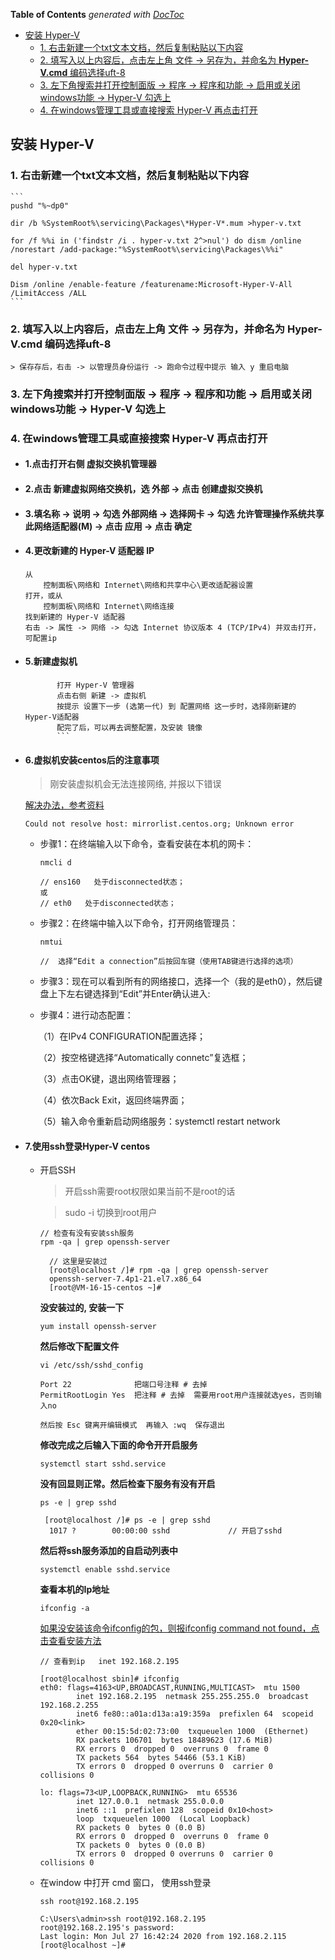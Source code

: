 <!-- START doctoc generated TOC please keep comment here to allow auto update -->
<!-- DON'T EDIT THIS SECTION, INSTEAD RE-RUN doctoc TO UPDATE -->
**Table of Contents**  *generated with [DocToc](https://github.com/thlorenz/doctoc)*

- [安装 Hyper-V](#%E5%AE%89%E8%A3%85-hyper-v)
  - [1. 右击新建一个txt文本文档，然后复制粘贴以下内容](#1-%E5%8F%B3%E5%87%BB%E6%96%B0%E5%BB%BA%E4%B8%80%E4%B8%AAtxt%E6%96%87%E6%9C%AC%E6%96%87%E6%A1%A3%E7%84%B6%E5%90%8E%E5%A4%8D%E5%88%B6%E7%B2%98%E8%B4%B4%E4%BB%A5%E4%B8%8B%E5%86%85%E5%AE%B9)
  - [2. 填写入以上内容后，点击左上角 文件 -> 另存为，并命名为 **Hyper-V.cmd** 编码选择uft-8](#2-%E5%A1%AB%E5%86%99%E5%85%A5%E4%BB%A5%E4%B8%8A%E5%86%85%E5%AE%B9%E5%90%8E%E7%82%B9%E5%87%BB%E5%B7%A6%E4%B8%8A%E8%A7%92-%E6%96%87%E4%BB%B6---%E5%8F%A6%E5%AD%98%E4%B8%BA%E5%B9%B6%E5%91%BD%E5%90%8D%E4%B8%BA-hyper-vcmd-%E7%BC%96%E7%A0%81%E9%80%89%E6%8B%A9uft-8)
  - [3. 左下角搜索并打开控制面版 -> 程序 -> 程序和功能 -> 启用或关闭windows功能 -> Hyper-V 勾选上](#3-%E5%B7%A6%E4%B8%8B%E8%A7%92%E6%90%9C%E7%B4%A2%E5%B9%B6%E6%89%93%E5%BC%80%E6%8E%A7%E5%88%B6%E9%9D%A2%E7%89%88---%E7%A8%8B%E5%BA%8F---%E7%A8%8B%E5%BA%8F%E5%92%8C%E5%8A%9F%E8%83%BD---%E5%90%AF%E7%94%A8%E6%88%96%E5%85%B3%E9%97%ADwindows%E5%8A%9F%E8%83%BD---hyper-v-%E5%8B%BE%E9%80%89%E4%B8%8A)
  - [4. 在windows管理工具或直接搜索 Hyper-V 再点击打开](#4-%E5%9C%A8windows%E7%AE%A1%E7%90%86%E5%B7%A5%E5%85%B7%E6%88%96%E7%9B%B4%E6%8E%A5%E6%90%9C%E7%B4%A2-hyper-v-%E5%86%8D%E7%82%B9%E5%87%BB%E6%89%93%E5%BC%80)

<!-- END doctoc generated TOC please keep comment here to allow auto update -->

## 安装 Hyper-V

### 1. 右击新建一个txt文本文档，然后复制粘贴以下内容

    ```
    pushd "%~dp0"

    dir /b %SystemRoot%\servicing\Packages\*Hyper-V*.mum >hyper-v.txt

    for /f %%i in ('findstr /i . hyper-v.txt 2^>nul') do dism /online /norestart /add-package:"%SystemRoot%\servicing\Packages\%%i"

    del hyper-v.txt

    Dism /online /enable-feature /featurename:Microsoft-Hyper-V-All /LimitAccess /ALL
    ```
### 2. 填写入以上内容后，点击左上角 文件 -> 另存为，并命名为 **Hyper-V.cmd** 编码选择uft-8
    > 保存存后，右击 -> 以管理员身份运行 -> 跑命令过程中提示 输入 y 重启电脑

### 3. 左下角搜索并打开控制面版 -> 程序 -> 程序和功能 -> 启用或关闭windows功能 -> Hyper-V 勾选上

### 4. 在windows管理工具或直接搜索 Hyper-V 再点击打开

- #### 1.点击打开右侧 **虚拟交换机管理器**

- #### 2.点击 **新建虚拟网络交换机**，选 **外部** -> 点击 **创建虚拟交换机**

- #### 3.填名称 -> 说明 -> 勾选 **外部网络** -> 选择网卡 -> 勾选 **允许管理操作系统共享此网络适配器(M)** -> 点击 **应用** -> 点击 **确定**

- #### 4.更改新建的 Hyper-V 适配器 IP

    ```
    从
        控制面板\网络和 Internet\网络和共享中心\更改适配器设置
    打开，或从
        控制面板\网络和 Internet\网络连接 
    找到新建的 Hyper-V 适配器
    右击 -> 属性 -> 网络 -> 勾选 Internet 协议版本 4 (TCP/IPv4) 并双击打开，可配置ip
    ```

- #### 5.新建虚拟机

    ```
           打开 Hyper-V 管理器
           点击右侧 新建 -> 虚拟机
           按提示 设置下一步 (选第一代) 到 配置网络 这一步时，选择刚新建的 Hyper-V适配器
           配完了后，可以再去调整配置，及安装 镜像
           ```

- #### 6.虚拟机安装centos后的注意事项

    > 刚安装虚拟机会无法连接网络, 并报以下错误

    [解决办法，参考资料](https://www.cnblogs.com/mrgavin/p/11237149.html)

    ```
    Could not resolve host: mirrorlist.centos.org; Unknown error
    ```

    - 步骤1：在终端输入以下命令，查看安装在本机的网卡：
    
        ```
        nmcli d
        
        // ens160   处于disconnected状态；
        或
        // eth0   处于disconnected状态；
        ```
    
    - 步骤2：在终端中输入以下命令，打开网络管理员：
    
        ```
        nmtui
      
        //  选择“Edit a connection”后按回车键（使用TAB键进行选择的选项）
        ```
    
    - 步骤3：现在可以看到所有的网络接口，选择一个（我的是eth0），然后键盘上下左右键选择到“Edit”并Enter确认进入:
    
    - 步骤4：进行动态配置：
    
    　　（1）在IPv4 CONFIGURATION配置选择<Automatic>；
    
    　　（2）按空格键选择“Automatically connetc”复选框；
    
    　　（3）点击OK键，退出网络管理器；
    
    　　（4）依次Back Exit，返回终端界面；
    
    　　（5）输入命令重新启动网络服务：systemctl restart network
    

- #### 7.使用ssh登录Hyper-V centos

    - 开启SSH
    
        > 开启ssh需要root权限如果当前不是root的话
    
        > sudo -i 切换到root用户
        
        ```
        // 检查有没有安装ssh服务
        rpm -qa | grep openssh-server
        ```
    
        ```
          // 这里是安装过  
          [root@localhost /]# rpm -qa | grep openssh-server
          openssh-server-7.4p1-21.el7.x86_64
          [root@VM-16-15-centos ~]# 
        ```
      
        **没安装过的, 安装一下**
        
        ```
        yum install openssh-server
        ```
    
       **然后修改下配置文件**
       
       ```
       vi /etc/ssh/sshd_config
       ```
      
       ```
       Port 22              把端口号注释 # 去掉
       PermitRootLogin Yes  把注释 # 去掉  需要用root用户连接就选yes，否则输入no
      
       然后按 Esc 键离开编辑模式  再输入 :wq  保存退出
       ``` 
     
       **修改完成之后输入下面的命令开开启服务** 
       
       ```
       systemctl start sshd.service
       ```
      
       **没有回显则正常。然后检查下服务有没有开启**
       
       ```
       ps -e | grep sshd
       ```
      
       ```
        [root@localhost /]# ps -e | grep sshd
         1017 ?        00:00:00 sshd             // 开启了sshd
       ```
    
       **然后将ssh服务添加的自启动列表中** 
       
       ```
       systemctl enable sshd.service
       ```
      
       **查看本机的Ip地址**
       
       ```
       ifconfig -a
       ```
       
       [如果没安装该命令ifconfig的包，则报ifconfig command not found，点击查看安装方法](安装查看ip命令ifconfig的包net-tools.md)
    
       ```
       // 查看到ip   inet 192.168.2.195
             
       [root@localhost sbin]# ifconfig
       eth0: flags=4163<UP,BROADCAST,RUNNING,MULTICAST>  mtu 1500
               inet 192.168.2.195  netmask 255.255.255.0  broadcast 192.168.2.255
               inet6 fe80::a01a:d13a:a19:359a  prefixlen 64  scopeid 0x20<link>
               ether 00:15:5d:02:73:00  txqueuelen 1000  (Ethernet)
               RX packets 106701  bytes 18489623 (17.6 MiB)
               RX errors 0  dropped 0  overruns 0  frame 0
               TX packets 564  bytes 54466 (53.1 KiB)
               TX errors 0  dropped 0 overruns 0  carrier 0  collisions 0
               
       lo: flags=73<UP,LOOPBACK,RUNNING>  mtu 65536
               inet 127.0.0.1  netmask 255.0.0.0
               inet6 ::1  prefixlen 128  scopeid 0x10<host>
               loop  txqueuelen 1000  (Local Loopback)
               RX packets 0  bytes 0 (0.0 B)
               RX errors 0  dropped 0  overruns 0  frame 0
               TX packets 0  bytes 0 (0.0 B)
               TX errors 0  dropped 0 overruns 0  carrier 0  collisions 0
       ```
    
    - 在window 中打开 cmd 窗口， 使用ssh登录
    
        ```
        ssh root@192.168.2.195
        ```
        
        ```
        C:\Users\admin>ssh root@192.168.2.195
        root@192.168.2.195's password:
        Last login: Mon Jul 27 16:42:24 2020 from 192.168.2.115
        [root@localhost ~]#
        ```
